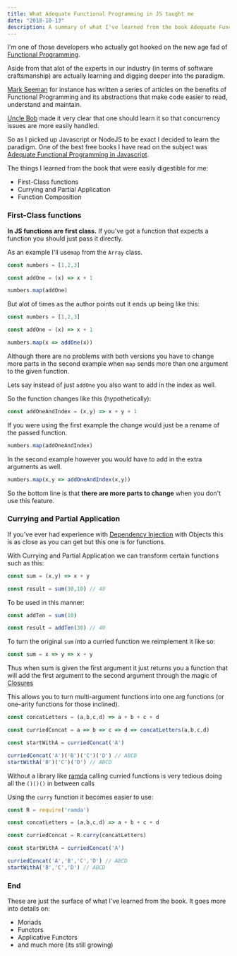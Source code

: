 ```yaml
---
title: What Adequate Functional Programming in JS taught me
date: "2018-10-13"
description: A summary of what I've learned from the book Adequate Functional Programming.
---
```


I'm one of those developers who actually got hooked on the new age fad of [Functional Programming][9].

Aside from that alot of the experts in our industry (in terms of software craftsmanship) are actually learning and digging deeper 
into the paradigm.

[Mark Seeman][1] for instance has written a series of articles on the benefits of Functional Programming and its abstractions that make code easier to read, understand and maintain.

[Uncle Bob][2] made it very clear that one should learn it so that concurrency issues are more easily handled.

So as I picked up Javascript or NodeJS to be exact I decided to learn the paradigm. One of the best free books I have read on the subject was [Adequate Functional Programming in Javascript][3].

The things I learned from the book that were easily digestible for me: 

* First-Class functions
* Currying and Partial Application
* Function Composition


### First-Class functions

**In JS functions are first class.** If you've got a function that expects a function you should just pass it directly. 

As an example I'll use`map` from the `Array` class.

```js
const numbers = [1,2,3]

const addOne = (x) => x + 1

numbers.map(addOne)
```

But alot of times as the author points out it ends up being like this:

```js
const numbers = [1,2,3]

const addOne = (x) => x + 1

numbers.map(x => addOne(x))
```

Although there are no problems with both versions you have to change more parts in the second example when `map` sends more than one argument to the given function.

Lets say instead of just `addOne` you also want to add in the index as well.

So the function changes like this (hypothetically):

```js
const addOneAndIndex = (x,y) => x + y + 1
```

If you were using the first example the change would just be a rename of the passed function.

```js
numbers.map(addOneAndIndex)
```

In the second example however you would have to add in the extra arguments as well.

```js
numbers.map(x,y => addOneAndIndex(x,y))
```

So the bottom line is that **there are more parts to change** when you don't use this feature.


### Currying and Partial Application

If you've ever had experience with [Dependency Injection][4] with Objects this is as close as you can get but this one is for functions.

With Currying and Partial Application we can transform certain functions such as this:

```js
const sum = (x,y) => x + y

const result = sum(30,10) // 40
```

To be used in this manner:

```js
const addTen = sum(10)

const result = addTen(30) // 40
```

To turn the original `sum` into a curried function we reimplement it like so:

```js
const sum = x => y => x + y
```

Thus when sum is given the first argument it just returns you a function that will add the first argument to the second argument through the magic of [Closures][6]

This allows you to turn multi-argument functions into one arg functions (or one-arity functions for those inclined).

```js
const concatLetters = (a,b,c,d) => a + b + c + d

const curriedConcat = a => b => c => d => concatLetters(a,b,c,d)

const startWithA = curriedConcat('A')

curriedConcat('A')('B')('C')('D') // ABCD
startWithA('B')('C')('D') // ABCD
```

Without a library like [ramda][8] calling curried functions is very tedious doing all the `()()()` in between calls

Using the `curry` function it becomes easier to use:

```js
const R = require('ramda')

const concatLetters = (a,b,c,d) => a + b + c + d

const curriedConcat = R.curry(concatLetters)

const startWithA = curriedConcat('A')

curriedConcat('A','B','C','D') // ABCD
startWithA('B','C','D') // ABCD
```

### End

These are just the surface of what I've learned from the book. It goes more into details on:

* Monads
* Functors
* Applicative Functors
* and much more (its still growing)

[1]: http://blog.ploeh.dk/
[2]: http://blog.cleancoder.com/uncle-bob/2017/07/11/PragmaticFunctionalProgramming.html
[3]: https://mostly-adequate.gitbooks.io/mostly-adequate-guide/
[4]: https://en.wikipedia.org/wiki/Dependency_injection
[6]: https://developer.mozilla.org/en-US/docs/Web/JavaScript/Closures
[8]: https://ramdajs.com/
[9]: https://en.wikipedia.org/wiki/Functional_programming
